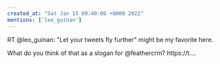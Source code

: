 ```yaml
---
created_at: "Sat Jan 15 09:40:06 +0000 2022"
mentions: ['leo_guinan']
---
```


RT @leo_guinan: "Let your tweets fly further" might be my favorite here.

What do you think of that as a slogan for @feathercrm? https://t.…